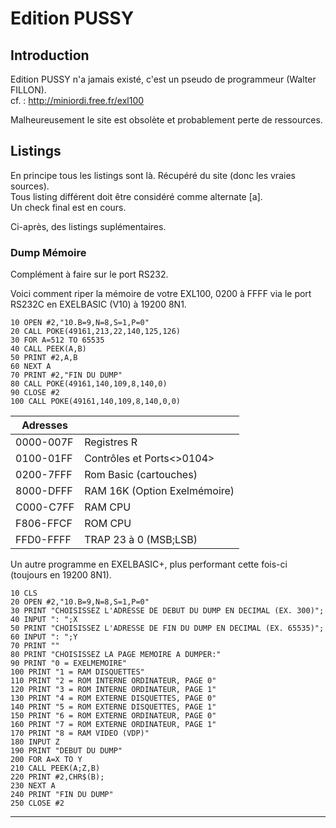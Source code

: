 # Edition PUSSY

## Introduction

Edition PUSSY n'a jamais existé, c'est un pseudo de programmeur (Walter FILLON).\
cf. : http://miniordi.free.fr/exl100

Malheureusement le site est obsolète et probablement perte de ressources.

## Listings

En principe tous les listings sont là. Récupéré du site (donc les vraies sources).\
Tous listing différent doit être considéré comme alternate \[a\].\
Un check final est en cours.

Ci-après, des listings suplémentaires.


### Dump Mémoire

Complément à faire sur le port RS232.

Voici comment riper la mémoire de votre EXL100, 0200 à FFFF via le port RS232C en EXELBASIC (V10) à 19200 8N1.

```basic
10 OPEN #2,"10.B=9,N=8,S=1,P=0"
20 CALL POKE(49161,213,22,140,125,126)
30 FOR A=512 TO 65535
40 CALL PEEK(A,B)
50 PRINT #2,A,B
60 NEXT A
70 PRINT #2,"FIN DU DUMP"
80 CALL POKE(49161,140,109,8,140,0)
90 CLOSE #2
100 CALL POKE(49161,140,109,8,140,0,0)
```

| Adresses  |                              |
|-----------|------------------------------|
| 0000-007F | Registres R                  |
| 0100-01FF | Contrôles et Ports<>0104>    |
| 0200-7FFF | Rom Basic (cartouches)       |
| 8000-DFFF | RAM 16K (Option Exelmémoire) |
| C000-C7FF | RAM CPU                      |
| F806-FFCF | ROM CPU                      |
| FFD0-FFFF | TRAP 23 à 0 (MSB;LSB)        |


Un autre programme en EXELBASIC+, plus performant cette fois-ci (toujours en 19200 8N1).

```basic
10 CLS
20 OPEN #2,"10.B=9,N=8,S=1,P=0"
30 PRINT "CHOISISSEZ L'ADRESSE DE DEBUT DU DUMP EN DECIMAL (EX. 300)";
40 INPUT ": ";X
50 PRINT "CHOISISSEZ L'ADRESSE DE FIN DU DUMP EN DECIMAL (EX. 65535)";
60 INPUT ": ";Y
70 PRINT ""
80 PRINT "CHOISISSEZ LA PAGE MEMOIRE A DUMPER:"
90 PRINT "0 = EXELMEMOIRE"
100 PRINT "1 = RAM DISQUETTES"
110 PRINT "2 = ROM INTERNE ORDINATEUR, PAGE 0"
120 PRINT "3 = ROM INTERNE ORDINATEUR, PAGE 1"
130 PRINT "4 = ROM EXTERNE DISQUETTES, PAGE 0"
140 PRINT "5 = ROM EXTERNE DISQUETTES, PAGE 1"
150 PRINT "6 = ROM EXTERNE ORDINATEUR, PAGE 0"
160 PRINT "7 = ROM EXTERNE ORDINATEUR, PAGE 1"
170 PRINT "8 = RAM VIDEO (VDP)"
180 INPUT Z
190 PRINT "DEBUT DU DUMP"
200 FOR A=X TO Y
210 CALL PEEK(A;Z,B)
220 PRINT #2,CHR$(B);
230 NEXT A
240 PRINT "FIN DU DUMP"
250 CLOSE #2
```



___